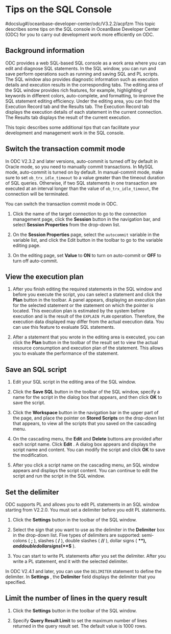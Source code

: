 Tips on the SQL Console 
============================================
#docslug#/oceanbase-developer-center/odc/V3.2.2/acpfzm
This topic describes some tips on the SQL console in OceanBase Developer Center (ODC) for you to carry out development work more efficiently on ODC. 

Background information 
-------------------------------

ODC provides a web SQL-based SQL console as a work area where you can edit and diagnose SQL statements. In the SQL window, you can run and save perform operations such as running and saving SQL and PL scripts. The SQL window also provides diagnostic information such as execution details and execution results in the corresponding tabs. The editing area of the SQL window provides rich features, for example, highlighting of keywords in different colors, auto-complete, and formatting, to improve the SQL statement editing efficiency. Under the editing area, you can find the Execution Record tab and the Results tab. The Execution Record tab displays the execution details of each statement in the current connection. The Results tab displays the result of the current execution. 

This topic describes some additional tips that can facilitate your development and management work in the SQL console. 

Switch the transaction commit mode 
-------------------------------------------

In ODC V2.3.2 and later versions, auto-commit is turned off by default in Oracle mode, so you need to manually commit transactions. In MySQL mode, auto-commit is turned on by default. In manual-commit mode, make sure to set `ob_trx_idle_timeout` to a value greater than the timeout duration of SQL queries. Otherwise, if two SQL statements in one transaction are executed at an interval longer than the value of `ob_trx_idle_timeout`, the connection will be terminated. 

You can switch the transaction commit mode in ODC. 

1. Click the name of the target connection to go to the connection management page, click the **Session** button in the navigation bar, and select **Session Properties** from the drop-down list.

   

2. On the **Session Properties** page, select the `autocommit` variable in the variable list, and click the Edit button in the toolbar to go to the variable editing page.

   

3. On the editing page, set **Value** to **ON** to turn on auto-commit or **OFF** to turn off auto-commit.

   




View the execution plan 
--------------------------------

1. After you finish editing the required statements in the SQL window and before you execute the script, you can select a statement and click the **Plan** button in the toolbar. A panel appears, displaying an execution plan for the selected statement or the statement on which the pointer is located. This execution plan is estimated by the system before execution and is the result of the `EXPLAIN PLAN` operation. Therefore, the execution data displayed may differ from the actual execution data. You can use this feature to evaluate SQL statements.

   

2. After a statement that you wrote in the editing area is executed, you can click the **Plan** button in the toolbar of the result set to view the actual resource consumption and execution plan of the statement. This allows you to evaluate the performance of the statement.

   




Save an SQL script 
---------------------------

1. Edit your SQL script in the editing area of the SQL window.

   

2. Click the **Save SQL** button in the toolbar of the SQL window, specify a name for the script in the dialog box that appears, and then click **OK** to save the script.

   

3. Click the **Workspace** button in the navigation bar in the upper part of the page, and place the pointer on **Stored Scripts** on the drop-down list that appears, to view all the scripts that you saved on the cascading menu.

   

4. On the cascading menu, the **Edit** and **Delete** buttons are provided after each script name. Click **Edit** . A dialog box appears and displays the script name and content. You can modify the script and click **OK** to save the modification.

   

5. After you click a script name on the cascading menu, an SQL window appears and displays the script content. You can continue to edit the script and run the script in the SQL window.

   




Set the delimiter 
--------------------------

ODC supports PL and allows you to edit PL statements in an SQL window starting from V2.2.0. You must set a delimiter before you edit PL statements. 

1. Click the **Settings** button in the toolbar of the SQL window.

   

2. Select the sign that you want to use as the delimiter in the **Delimiter** box in the drop-down list. Five types of delimiters are supported: semi-colons ( **;** ), slashes ( **/** ), double slashes ( **//** ), dollar signs ( **$** ), and double dollar signs ( **$$** ).

   

3. You can start to write PL statements after you set the delimiter. After you write a PL statement, end it with the selected delimiter.

   




In ODC V2.4.1 and later, you can use the `DELIMITER` statement to define the delimiter. In **Settings** , the **Delimiter** field displays the delimiter that you specified. 

Limit the number of lines in the query result 
------------------------------------------------------

1. Click the **Settings** button in the toolbar of the SQL window.

   

2. Specify **Query Result Limit** to set the maximum number of lines returned in the query result set. The default value is 1000 rows.

   




